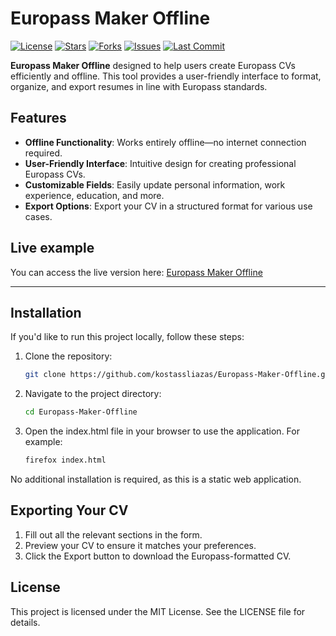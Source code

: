 # Europass Maker Offline
[![License](https://img.shields.io/github/license/KostasSliazas/Europass-Maker-Offline)](LICENSE)
[![Stars](https://img.shields.io/github/stars/KostasSliazas/Europass-Maker-Offline?style=social)](https://github.com/KostasSliazas/Europass-Maker-Offline/stargazers)
[![Forks](https://img.shields.io/github/forks/KostasSliazas/Europass-Maker-Offline?style=social)](https://github.com/KostasSliazas/Europass-Maker-Offline/forks)
[![Issues](https://img.shields.io/github/issues/KostasSliazas/Europass-Maker-Offline)](https://github.com/KostasSliazas/Europass-Maker-Offline/issues)
[![Last Commit](https://img.shields.io/github/last-commit/KostasSliazas/Europass-Maker-Offline)](https://github.com/KostasSliazas/Europass-Maker-Offline/commits)

**Europass Maker Offline** designed to help users create Europass CVs efficiently and offline. This tool provides a user-friendly interface to format, organize, and export resumes in line with Europass standards.

## Features

- **Offline Functionality**: Works entirely offline—no internet connection required.
- **User-Friendly Interface**: Intuitive design for creating professional Europass CVs.
- **Customizable Fields**: Easily update personal information, work experience, education, and more.
- **Export Options**: Export your CV in a structured format for various use cases.

## Live example

You can access the live version here: [Europass Maker Offline](https://kostassliazas.github.io/Europass-Maker-Offline/)

---

## Installation

If you'd like to run this project locally, follow these steps:

1. Clone the repository:
   ```bash
   git clone https://github.com/kostassliazas/Europass-Maker-Offline.git

2. Navigate to the project directory:
   ```bash
   cd Europass-Maker-Offline

3. Open the index.html file in your browser to use the application. For example:
   ```bash
   firefox index.html
   
No additional installation is required, as this is a static web application.

## Exporting Your CV

1. Fill out all the relevant sections in the form.
2. Preview your CV to ensure it matches your preferences.
3. Click the Export button to download the Europass-formatted CV.      

## License

This project is licensed under the MIT License. See the LICENSE file for details.
